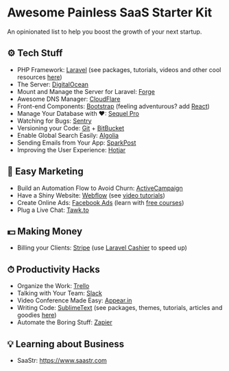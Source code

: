 # Awesome Painless SaaS Starter Kit
An opinionated list to help you boost the growth of your next startup.

## ⚙️ Tech Stuff

- PHP Framework: [Laravel](https://laravel.com) (see packages, tutorials, videos and other cool resources [here](https://github.com/chiraggude/awesome-laravel))
- The Server: [DigitalOcean](https://www.digitalocean.com)
- Mount and Manage the Server for Laravel: [Forge](https://forge.laravel.com)
- Awesome DNS Manager: [CloudFlare](https://www.cloudflare.com)
- Front-end Components: [Bootstrap](https://getbootstrap.com) (feeling adventurous? add [React](https://reactjs.org))
- Manage Your Database with ♥: [Sequel Pro](https://www.sequelpro.com)
- Watching for Bugs: [Sentry](https://sentry.io)
- Versioning your Code: [Git](https://git-scm.com) + [BitBucket](https://bitbucket.com)
- Enable Global Search Easily: [Algolia](https://www.algolia.com)
- Sending Emails from Your App: [SparkPost](https://www.sparkpost.com)
- Improving the User Experience: [Hotjar](https://www.hotjar.com)

## 🍭 Easy Marketing

- Build an Automation Flow to Avoid Churn: [ActiveCampaign](https://www.activecampaign.com)
- Have a Shiny Website: [Webflow](https://webflow.com) (see [video tutorials](https://university.webflow.com/videos))
- Create Online Ads: [Facebook Ads](https://www.facebook.com/advertising) (learn with [free courses](https://www.udemy.com/courses/search/?q=facebook%20ads&src=ukw&p=1&price=price-free))
- Plug a Live Chat: [Tawk.to](https://www.tawk.to)

## 💵 Making Money

- Billing your Clients: [Stripe](https://stripe.com) (use [Laravel Cashier](https://laravel.com/docs/cashier) to speed up)

## ⏱ Productivity Hacks

- Organize the Work: [Trello](https://trello.com)
- Talking with Your Team: [Slack](https://slack.com)
- Video Conference Made Easy: [Appear.in](https://appear.in)
- Writing Code: [SublimeText](https://www.sublimetext.com) (see packages, themes, tutorials, articles and goodies [here](https://github.com/JaredCubilla/sublime))
- Automate the Boring Stuff: [Zapier](https://zapier.com)

## 💡 Learning about Business

- SaaStr: https://www.saastr.com
